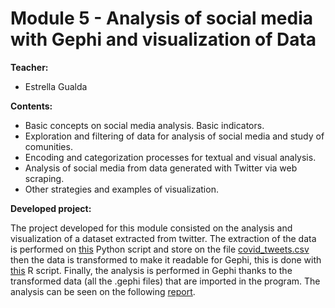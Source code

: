 # Module 5 - Analysis of social media with Gephi and visualization of Data

**Teacher:**
- Estrella Gualda

**Contents:**
- Basic concepts on social media analysis. Basic indicators.
- Exploration and filtering of data for analysis of social media and study of comunities.
- Encoding and categorization processes for textual and visual analysis.
- Analysis of social media from data generated with Twitter via web scraping.
- Other strategies and examples of visualization.

**Developed project:**

The project developed for this module consisted on the analysis and visualization of a dataset extracted 
from twitter. The extraction of the data is performed on [this](https://github.com/AlvielD/BigData-en-RRSS/blob/master/M%C3%B3dulo%205%20-%20An%C3%A1lisis%20de%20redes%20sociales%20con%20Gephi/DescargaTweetsGephi.ipynb) Python script
and store on the file [covid_tweets.csv](https://github.com/AlvielD/BigData-en-RRSS/blob/master/M%C3%B3dulo%205%20-%20An%C3%A1lisis%20de%20redes%20sociales%20con%20Gephi/covid_tweets.csv) then the data is transformed to make it readable for Gephi, this is done with [this](https://github.com/AlvielD/BigData-en-RRSS/blob/master/M%C3%B3dulo%205%20-%20An%C3%A1lisis%20de%20redes%20sociales%20con%20Gephi/ConversorTweets-Gephi.R) R script.
Finally, the analysis is performed in Gephi thanks to the transformed data (all the .gephi files) that are imported in the program.
The analysis can be seen on the following [report](https://github.com/AlvielD/BigData-en-RRSS/blob/master/M%C3%B3dulo%205%20-%20An%C3%A1lisis%20de%20redes%20sociales%20con%20Gephi/Tarea_M%C3%B3dulo5.pdf).
